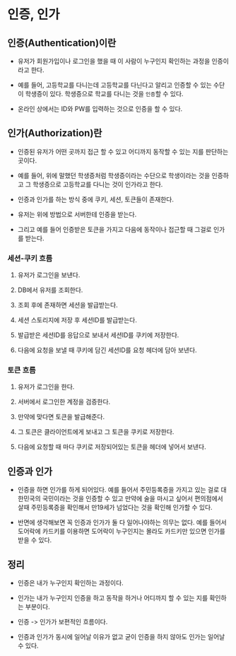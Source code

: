 # 인증, 인가
## 인증(Authentication)이란
* 유저가 회원가입이나 로그인을 했을 때 이 사람이 누구인지 확인하는 과정을 인증이라고 한다.

* 예를 들어, 고등학교를 다니는데 고등학교를 다닌다고 알리고 인증할 수 있는 수단이 학생증이 있다. 학생증으로 학교를 다니는 것을 `인증`할 수 있다.

* 온라인 상에서는 ID와 PW를 입력하는 것으로 인증을 할 수 있다.

## 인가(Authorization)란
* 인증된 유저가 어떤 곳까지 접근 할 수 있고 어디까지 동작할 수 있는 지를 판단하는 곳이다.

* 예를 들어, 위에 말했던 학생증처럼 학생증이라는 수단으로 학생이라는 것을 인증하고 그 학생증으로 고등학교를 다니는 것이 인가라고 한다.

* 인증과 인가를 하는 방식 중에 쿠키, 세션, 토큰들이 존재한다.

* 유저는 위에 방법으로 서버한테 인증을 받는다.

* 그리고 예를 들어 인증받은 토큰을 가지고 다음에 동작이나 접근할 때 그걸로 인가를 받는다.

### 세션-쿠키 흐름
1. 유저가 로그인을 보낸다.

2. DB에서 유저를 조회한다. 

3. 조회 후에 존재하면 세션을 발급받는다.

4. 세션 스토리지에 저장 후 세션ID를 발급받는다.

5. 발급받은 세션ID를 응답으로 보내서 세션ID를 쿠키에 저장한다.

6. 다음에 요청을 보낼 때 쿠키에 담긴 세션ID를 요청 헤더에 담아 보낸다.

### 토큰 흐름

1. 유저가 로그인을 한다.

2. 서버에서 로그인한 계정을 검증한다.

3. 만약에 맞다면 토큰을 발급해준다.

4. 그 토큰은 클라이언트에게 보내고 그 토큰을 쿠키로 저장한다.

5. 다음에 요청할 때 마다 쿠키로 저장되어있는 토큰을 헤더에 넣어서 보낸다.

## 인증과 인가

* 인증을 하면 인가를 하게 되어있다. 예를 들어서 주민등록증을 가지고 있는 걸로 대한민국의 국민이라는 것을 인증할 수 있고 만약에 술을 마시고 싶어서 편의점에서 살때 주민등록증을 확인해서 만19세가 넘었다는 것을 확인해 인가할 수 있다.

* 반면에 생각해보면 꼭 인증과 인가가 둘 다 일어나야하는 의무는 없다. 예를 들어서 도어락에 카드키를 이용하면 도어락이 누구인지는 몰라도 카드키만 있으면 인가를 받을 수 있다.

## 정리

* 인증은 내가 누구인지 확인하는 과정이다.

* 인가는 내가 누구인지 인증을 하고 동작을 하거나 어디까지 할 수 있는 지를 확인하는 부분이다.

* 인증 -> 인가가 보편적인 흐름이다.

* 인증과 인가가 동시에 일어날 이유가 없고 굳이 인증을 하지 않아도 인가는 일어날 수 있다.

